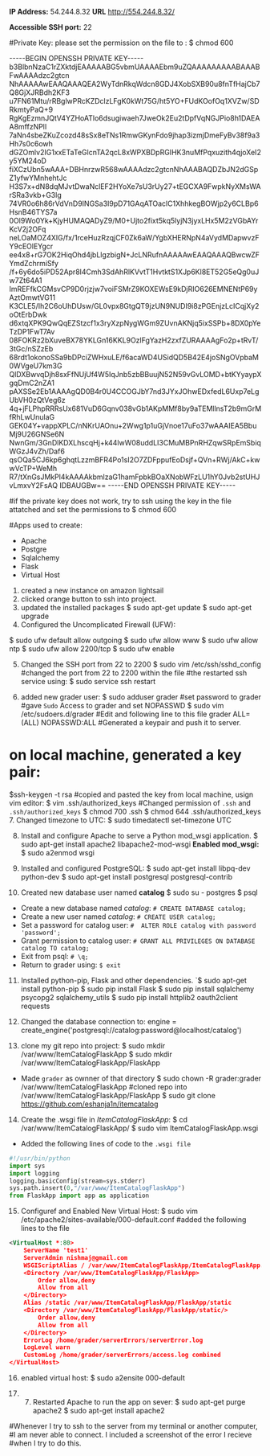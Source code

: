 
**IP Address:** 54.244.8.32
**URL** http://554.244.8.32/

**Accessible SSH port:** 22

#Private Key: please set the permission on the file to :
$ chmod 600 

-----BEGIN OPENSSH PRIVATE KEY-----
b3BlbnNzaC1rZXktdjEAAAAABG5vbmUAAAAEbm9uZQAAAAAAAAABAAABFwAAAAdzc2gtcn
NhAAAAAwEAAQAAAQEA2WyTdnRkqWdcn8GDJ4XobSXB90u8fnTfHajCb7Q8GjXJRBdh2KF3
u7FN61Mtu/rRBglwPRcKZDclzLFgK0kWt75G/ht5YO+FUdKOofOq1XVZw/SDRkmtyPaQ+9
RgKgEzmnJQtV4YZHoATlo6dsugiwaeh7JweOk2Eu2tDpfVqNGJPio8h1DAEAA8mffzNPlI
7aNn4sbeZKuZcozd48sSx8eTNs1RmwGKynFdo9jhap3izmjDmeFyBv38f9a3Hh7s0c6owh
dGZOmlv2IG1xxETaTeGlcnTA2qcL8xWPXBDpRGIHK3nuMfPqxuzith4qjoXeI2y5YM24oD
fiXCzUbn5wAAA+DBHnrzwR568wAAAAdzc2gtcnNhAAABAQDZbJN2dGSpZ1yfwYMnhehtJc
H3S7x+dN8dqMJvtDwaNclEF2HYoXe7sU3rUy27+tEGCXA9FwpkNyXMsWArSRa3vkb+G3lg
74VR0o6h86rVdVnD9INGSa3I9pD71GAqATOaclC1XhhkegBOWjp2y6CLBp6HsnB46TYS7a
0Ol9Wo0Yk+KjyHUMAQADyZ9/M0+Ujto2fixt5kq5lyjN3jyxLHx5M2zVGbAYrKcV2j2OFq
neLOaMOZ4XIG/fx/1rceHuzRzqjCF0Zk6aW/YgbXHERNpN4aVydMDapwvzFY9cEOlEYgcr
ee4x8+rG7OK2HiqOhd4jbLlgzbigN+JcLNRufnAAAAAwEAAQAAAQBwcwZFYmdZchrmiSfy
/f+6y6do5iPD52Apr8l4Cmh3SdAhRlKVvtT1HvtktS1XJp6Kl8ET52G5eQg0uJw7Zt64A1
ImREFfkCGMsvCP9D0rjzjw7voiFSMrZ9KOXEWsE9kDjRIO626EMNENtP69yAztOmwtVG11
K3CLE5/Ih2C6oUhDUsw/GL0vpx8GtgQT9jzUN9NUDI9i8zPGEnjzLcICqjXy2oOtErbDwk
d6xtqXPK9QwQqEZStzcf1x3ryXzpNygWGm9ZUvnAKNjq5ixSSPb+8DX0pYeTzDP1FwT7Av
08FOKRz2bXuveBX78YKLGn16KKL9OzlFgYazH2zxfZURAAAAgFo2p+tRvT/3tGc/nSZzEb
68rdt1okonoSSa9bDPciZWHxuLE/f6acaWD4USidQD5B42E4joSNgOVpbaM0WVgeU7km3G
QlDXBwvqDjh8sxFfNUjUf4W5IqJnb5zbBBuujN52N59vGvLOMD+btKYyaypXgqDmC2nZA1
pAXSSe2Eb1AAAAgQD0B4r0U4CCOGJbY7nd3JYxJOhwEDxfedL6Uxp7eLgUbVH0zQtVeg6z
4q+jFLPhpRRRsUx681VuD6Gqnv038vGb1AKpMMf8by9aTEMllnsT2b9mGrMfRhLwUnulaG
GEK04Y+vappXPLC/nNKrUAOnu+2Wwg1p1uGjVnoe17uFo37wAAAIEA5BbuMj9U26GNSe6N
NwnGm/3GnDlKDXLhscqHj+k44lwW08uddLI3CMuMBPnRHZqwSRpEmSbiqWGzJ4vZh/Daf6
qsOQa5CJ6kp6ghqtLzzmBFR4Po1sI2O7ZDFppufEoDsjf+QVn+RWj/AkC+kwwVcTP+WeMh
R7/tXnGsJMkPl4kAAAAkbmlzaG1hamFpbkBOaXNobWFzLU1hY0Jvb2stUHJvLmxvY2FsAQ
IDBAUGBw==
-----END OPENSSH PRIVATE KEY-----

#if the private key does not work, try to ssh using the key in the file attatched and set the permissions to 
$ chmod 600

#Apps used to create:
- Apache
- Postgre
- Sqlalchemy
- Flask
- Virtual Host

1. created a new instance on amazon lightsail
2. clicked orange button to ssh into project. 
3. updated the installed packages
$ sudo apt-get update
$ sudo apt-get upgrade
4. Configured the Uncomplicated Firewall (UFW):

$ sudo ufw default allow outgoing
$ sudo ufw allow www
$ sudo ufw allow ntp
$ sudo ufw allow 2200/tcp
$ sudo ufw enable

5. Changed the SSH port from 22 to 2200
$ sudo vim /etc/ssh/sshd_config 
#changed the port from 22 to 2200 within the file
#the restarted ssh service using:
$ sudo service ssh restart

6. added new grader user:
$ sudo adduser grader
#set password to grader
#gave `Sudo` Access to grader and set NOPASSWD
$ sudo vim /etc/sudoers.d/grader
#Edit and following line to this file
grader ALL=(ALL) NOPASSWD:ALL
#Generated a keypair and push it to server.
# on local machine, generated a key pair:
$ssh-keygen -t rsa
#copied and pasted the key from local machine, usign vim editor:
$ vim .ssh/authorized_keys
#Changed permission of `.ssh` and `.ssh/authorized_keys`
$ chmod 700 .ssh
$ chmod 644 .ssh/authorized_keys
7. Changed timezone to UTC:
$ sudo timedatectl set-timezone UTC

8. Install and configure Apache to serve a Python mod_wsgi application.
$ sudo apt-get install apache2 libapache2-mod-wsgi
**Enabled mod_wsgi:**
$ sudo a2enmod wsgi

9. Installed and configured PostgreSQL:
$ sudo apt-get install libpq-dev python-dev
$ sudo apt-get install postgresql postgresql-contrib

10. Created new database user named **catalog** 
$ sudo su - postgres
$ psql

* Create a new database named *catalog*:    `# CREATE DATABASE catalog;`
* Create a new user named *catalog*:    `# CREATE USER catalog;`
* Set a password for catalog user:    `#  ALTER ROLE catalog with password 'password';`
* Grant permission to catalog user:    `# GRANT ALL PRIVILEGES ON DATABASE catalog TO catalog;`
* Exit from psql:    `# \q;`
* Return to grader using: `$ exit`

11. Installed python-pip, Flask and other dependencies.
`$ sudo apt-get install python-pip
$ sudo pip install Flask
$ sudo pip install sqlalchemy psycopg2 sqlalchemy_utils
$ sudo pip install httplib2 oauth2client requests

12. Changed the database connection to:
engine = create_engine('postgresql://catalog:password@localhost/catalog')

13. clone my git repo into project:
$ sudo mkdir /var/www/ItemCatalogFlaskApp
$ sudo mkdir /var/www/ItemCatalogFlaskApp/FlaskApp

* Made `grader` as ownner of that directory
$ sudo chown -R grader:grader /var/www/ItemCatalogFlaskApp
#cloned repo into /var/www/ItemCatalogFlaskApp/FlaskApp
$ sudo git clone https://github.com/eshanja1n/itemcatalog

14. Create the .wsgi file in *ItemCatalogFlaskApp*:
$ cd /var/www/ItemCatalogFlaskApp/
$ sudo vim ItemCatalogFlaskApp.wsgi
* Added the following lines of code to the `.wsgi file`
```python
#!/usr/bin/python
import sys
import logging
logging.basicConfig(stream=sys.stderr)
sys.path.insert(0,"/var/www/ItemCatalogFlaskApp")
from FlaskApp import app as application
```
15. Configuref and Enabled New Virtual Host:
$  sudo vim /etc/apache2/sites-available/000-default.conf
#added the following lines to the file
```xml
<VirtualHost *:80>
    ServerName 'test1'
    ServerAdmin nishmaj@gmail.com
    WSGIScriptAlias / /var/www/ItemCatalogFlaskApp/ItemCatalogFlaskApp.wsgi
    <Directory /var/www/ItemCatalogFlaskApp/FlaskApp>
        Order allow,deny
        Allow from all
    </Directory>
    Alias /static /var/www/ItemCatalogFlaskApp/FlaskApp/static
    <Directory /var/www/ItemCatalogFlaskApp/FlaskApp/static/>
        Order allow,deny
        Allow from all
    </Directory>
    ErrorLog /home/grader/serverErrors/serverError.log
    LogLevel warn
    CustomLog /home/grader/serverErrors/access.log combined
</VirtualHost>
```

16. enabled virtual host:
$ sudo a2ensite 000-default

17. 7. Restarted Apache to run the app on sever:
$ sudo apt-get purge apache2
$ sudo apt-get install apache2


#Whenever I try to ssh to the server from my terminal or another computer, 
#I am never able to connect. I included a screenshot of the error I recieve
#when I try to do this. 
